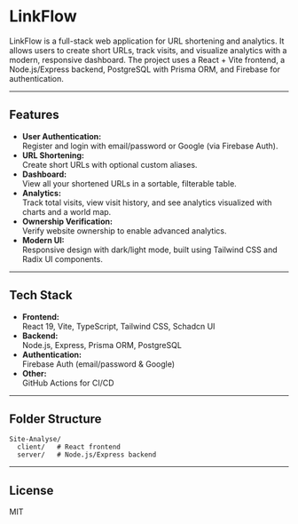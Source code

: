 # LinkFlow

LinkFlow is a full-stack web application for URL shortening and analytics. It allows users to create short URLs, track visits, and visualize analytics with a modern, responsive dashboard. The project uses a React + Vite frontend, a Node.js/Express backend, PostgreSQL with Prisma ORM, and Firebase for authentication.

---

## Features

- **User Authentication:**  
  Register and login with email/password or Google (via Firebase Auth).
- **URL Shortening:**  
  Create short URLs with optional custom aliases.
- **Dashboard:**  
  View all your shortened URLs in a sortable, filterable table.
- **Analytics:**  
  Track total visits, view visit history, and see analytics visualized with charts and a world map.
- **Ownership Verification:**  
  Verify website ownership to enable advanced analytics.
- **Modern UI:**  
  Responsive design with dark/light mode, built using Tailwind CSS and Radix UI components.

---

## Tech Stack

- **Frontend:**  
  React 19, Vite, TypeScript, Tailwind CSS, Schadcn UI
- **Backend:**  
  Node.js, Express, Prisma ORM, PostgreSQL
- **Authentication:**  
  Firebase Auth (email/password & Google)
- **Other:**  
  GitHub Actions for CI/CD

---

## Folder Structure

```
Site-Analyse/
  client/   # React frontend
  server/   # Node.js/Express backend
```

---

## License

MIT
